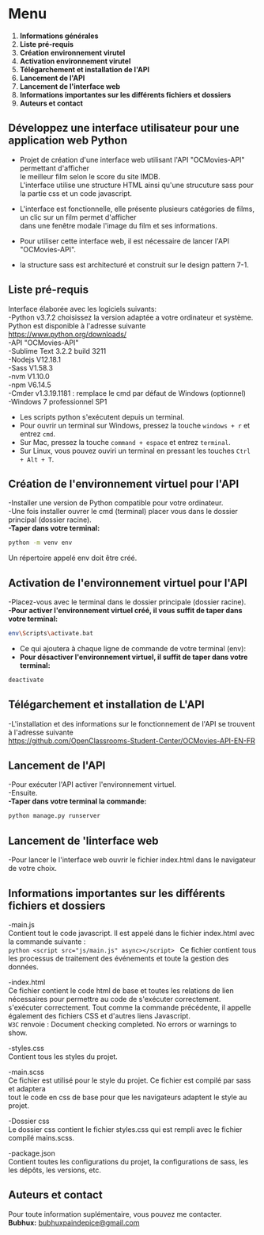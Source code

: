 # Menu   
1. **Informations générales**   
2. **Liste pré-requis**   
3. **Création environnement virutel**   
4. **Activation environnement virutel**   
5. **Télégarchement et installation de l'API**   
6. **Lancement de l'API**   
7. **Lancement de l'interface web**   
8. **Informations importantes sur les différents fichiers et dossiers**   
9. **Auteurs et contact**   


## Développez une interface utilisateur pour une application web Python   
- Projet de création d'une interface web utilisant l'API "OCMovies-API" permettant d'afficher   
  le meilleur film selon le score  du site  IMDB.   
  L'interface utilise une structure HTML ainsi qu'une strucuture sass pour la partie css et un code javascript.   

- L'interface est fonctionnelle, elle présente plusieurs catégories de films, un clic sur un film permet d'afficher   
  dans une fenêtre modale l'image du film et ses informations.   
- Pour utiliser cette interface web, il est nécessaire de lancer l'API "OCMovies-API".   
 
- la structure sass est architecturé et construit sur le design pattern 7-1.   

## Liste pré-requis   
Interface élaborée avec les logiciels suivants:   
-Python v3.7.2 choisissez la version adaptée a votre ordinateur et système. Python est disponible à l'adresse suivante   
  https://www.python.org/downloads/   
-API "OCMovies-API"   
-Sublime Text 3.2.2 build 3211   
-Nodejs V12.18.1   
-Sass V1.58.3   
-nvm V1.10.0   
-npm V6.14.5   
-Cmder v1.3.19.1181 : remplace le cmd par défaut de Windows (optionnel)   
-Windows 7 professionnel SP1   

- Les scripts python s'exécutent depuis un terminal.   
- Pour ouvrir un terminal sur Windows, pressez la touche ```windows + r``` et entrez ```cmd```.   
- Sur Mac, pressez la touche ```command + espace``` et entrez ```terminal```.   
- Sur Linux, vous pouvez ouviri un terminal en pressant les touches ```Ctrl + Alt + T```.   

## Création de l'environnement virtuel pour l'API   
-Installer une version de Python compatible pour votre ordinateur.   
-Une fois installer ouvrer le cmd (terminal) placer vous dans le dossier principal (dossier racine).   
**-Taper dans votre terminal:**   
```bash  
python -m venv env
```  
Un répertoire appelé env doit être créé.   

## Activation de l'environnement virtuel pour l'API   
-Placez-vous avec le terminal dans le dossier principale (dossier racine).   
**-Pour activer l'environnement virtuel créé, il vous suffit de taper dans votre terminal:**   
```bash 
env\Scripts\activate.bat
```   
- Ce qui ajoutera à chaque ligne de commande de votre terminal (env):   
- **Pour désactiver l'environnement virtuel, il suffit de taper dans votre terminal:**   
```bash  
deactivate
```

## Télégarchement et installation de L'API   
-L'installation et des informations sur le fonctionnement de l'API se trouvent à l'adresse suivante   
https://github.com/OpenClassrooms-Student-Center/OCMovies-API-EN-FR   

## Lancement de l'API   
-Pour exécuter l'API activer l'environnement virtuel.   
-Ensuite.   
**-Taper dans votre terminal la commande:**   
```bash
python manage.py runserver
```

## Lancement de 'linterface web   
-Pour lancer le l'interface web ouvrir le fichier index.html dans le navigateur de votre choix.   
   
## Informations importantes sur les différents fichiers et dossiers   
-main.js   
    Contient tout le code javascript. Il est appelé dans le fichier index.html avec la commande suivante :   
    ```python
    <script src="js/main.js" async></script>
    ```
    Ce fichier contient tous les processus de traitement des événements et toute la gestion des données.   

-index.html   
    Ce fichier contient le code html de base et toutes les relations de lien nécessaires pour permettre au code de s'exécuter correctement.   
    s'exécuter correctement. Tout comme la commande précédente, il appelle également des fichiers CSS et d'autres liens   Javascript.  
    ```W3C``` renvoie : Document checking completed. No errors or warnings to show.   

-styles.css   
    Contient tous les styles du projet.   

-main.scss   
    Ce fichier est utilisé pour le style du projet. Ce fichier est compilé par sass et adaptera   
    tout le code en css de base pour que les navigateurs adaptent le style au projet.   

-Dossier css   
    Le dossier css contient le fichier styles.css qui est rempli avec le fichier compilé mains.scss.   

-package.json   
    Contient toutes les configurations du projet, la configurations de sass, les   
    les dépôts, les versions, etc.   

## Auteurs et contact   
Pour toute information suplémentaire, vous pouvez me contacter.   
**Bubhux:** bubhuxpaindepice@gmail.com   